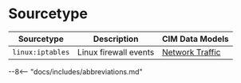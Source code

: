 # Sourcetype

Sourcetype | Description | CIM Data Models
----------- | ----------- | ---------------
`linux:iptables` | Linux firewall events | [Network Traffic](https://docs.splunk.com/Documentation/CIM/latest/User/NetworkTraffic)

--8<-- "docs/includes/abbreviations.md"